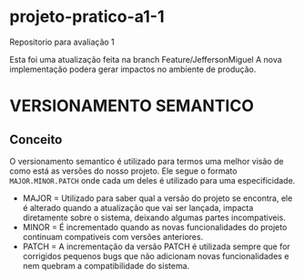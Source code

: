 # projeto-pratico-a1-1
Repositorio para avaliação 1


Esta foi uma atualização feita na branch Feature/JeffersonMiguel
A nova implementação podera gerar impactos no ambiente de produção.


# VERSIONAMENTO SEMANTICO

## Conceito

O versionamento semantico é utilizado para termos uma melhor visão de como está as versões do nosso projeto.
Ele segue o formato `MAJOR.MINOR.PATCH` onde cada um deles é utilizado para uma especificidade.
- MAJOR = Utilizado para saber qual a versão do projeto se encontra, ele é alterado quando a atualização que vai ser lançada, impacta diretamente sobre o sistema, deixando algumas partes incompativeis.
- MINOR = É incrementado quando as novas funcionalidades do projeto continuam compativeis com versões anteriores.
- PATCH = A incrementação da versão PATCH é utilizada sempre que for corrigidos pequenos bugs que não adicionam novas funcionalidades e nem quebram a compatibilidade do sistema.